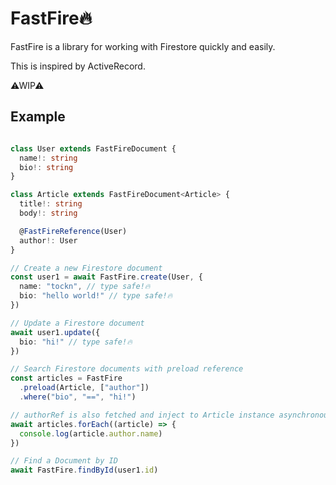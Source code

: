 # FastFire🔥

FastFire is a library for working with Firestore quickly and easily.

This is inspired by ActiveRecord.

⚠WIP⚠

## Example

```typescript

class User extends FastFireDocument {
  name!: string
  bio!: string
}

class Article extends FastFireDocument<Article> {
  title!: string
  body!: string

  @FastFireReference(User)
  author!: User
}

// Create a new Firestore document
const user1 = await FastFire.create(User, {
  name: "tockn", // type safe!🔥
  bio: "hello world!" // type safe!🔥
})

// Update a Firestore document
await user1.update({
  bio: "hi!" // type safe!🔥
})

// Search Firestore documents with preload reference
const articles = FastFire
  .preload(Article, ["author"])
  .where("bio", "==", "hi!")

// authorRef is also fetched and inject to Article instance asynchronously by preloader
await articles.forEach((article) => {
  console.log(article.author.name)
})

// Find a Document by ID
await FastFire.findById(user1.id)

```
